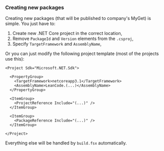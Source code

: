 ### Creating new packages

Creating new packages (that will be published to company's MyGet) is simple. You just have to:

1. Create new .NET Core project in the correct location,
2. Remove `PackageId` and `Version` elements from the `.csproj`,
3. Specify `TargetFramework` and `AssemblyName`,

Or you can just modify the following project template (most of the projects use this):

```
<Project Sdk="Microsoft.NET.Sdk">

  <PropertyGroup>
    <TargetFramework>netcoreapp3.1</TargetFramework>
    <AssemblyName>LeanCode.(...)</AssemblyName>
  </PropertyGroup>

  <ItemGroup>
    <ProjectReference Include="(...)" />
  </ItemGroup>

  <ItemGroup>
    <PackageReference Include="(...)" />
  </ItemGroup>

</Project>
```

Everything else will be handled by `build.fsx` automatically.
